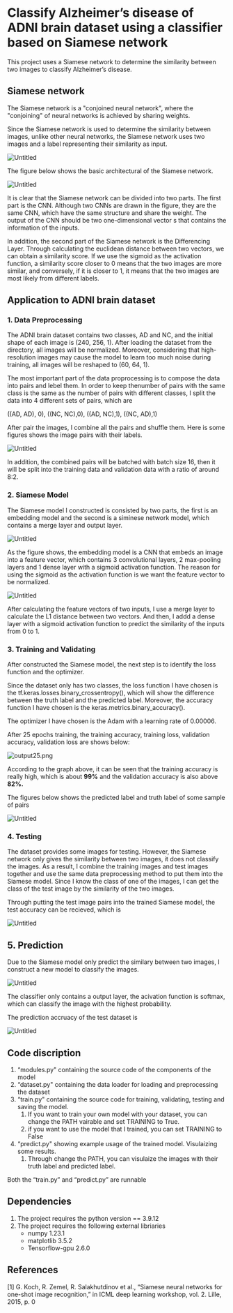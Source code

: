 # Classify Alzheimer’s disease of ADNI brain dataset using a classifier based on Siamese network

This project uses a Siamese network to determine the similarity between two images to classify Alzheimer’s disease.

## Siamese network

The Siamese network is a "conjoined neural network", where the "conjoining" of neural networks is achieved by sharing weights.

Since the Siamese network is used to determine the similarity between images, unlike other neural networks, the Siamese network uses two images and a label representing their similarity as input.

![Untitled](Images/Untitled.png)

The figure below shows the basic architectural of the Siamese network. 

![Untitled](Images/Untitled%201.png)

It is clear that the Siamese network can be divided into two parts. The first part is the CNN. Although two CNNs are drawn in the figure, they are the same CNN, which have the same structure and share the weight. The output of the CNN should be two one-dimensional vector s that contains the information of the inputs. 

In addition, the second part of the Siamese network is the Differencing Layer. Through calculating the euclidean distance between two vectors, we can obtain a similarity score. If we use the sigmoid as the activation function, a similarity score closer to 0 means that the two images are more similar, and conversely, if it is closer to 1, it means that the two images are most likely from different labels.

## Application to ADNI brain dataset

### 1. Data Preprocessing

The ADNI brain dataset contains two classes, AD and NC, and the initial shape of each image is (240, 256, 1). After loading the dataset from the directory, all images will be normalized. Moreover, considering that high-resolution images may cause the model to learn too much noise during training, all images will be reshaped to (60, 64, 1).

The most important part of the data proprocessing is to compose the data into pairs and lebel them. In order to keep thenumber of pairs with the same class is the same as the number of pairs with different classes, I split the data into 4 different sets of pairs, which are 

((AD, AD), 0), ((NC, NC),0), ((AD, NC),1), ((NC, AD),1)

After pair the images, I combine all the pairs and shuffle them. Here is some figures shows the image pairs with their labels.

![Untitled](Images/Untitled%202.png)

In addition, the combined pairs will be batched with batch size 16, then it will be split into the training data and validation data with a ratio of around 8:2.

### 2. Siamese Model

The Siamese model I constructed is consisted by two parts, the first is an embedding model and the second is a siminese network model, which contains a merge layer and output layer.

![Untitled](Images/Untitled%203.png)

As the figure shows, the embedding model is a CNN that embeds an image into a feature vector, which contains 3 convolutional layers, 2 max-pooling layers and 1 dense layer with a sigmoid activation function. The reason for using the sigmoid as the activation function is we want the feature vector to be normalized. 

![Untitled](Images/Untitled%204.png)

After calculating the feature vectors of two inputs, I use a merge layer to calculate the L1 distance between two vectors. And then, I addd a dense layer with a sigmoid activation function to predict the similarity of the inputs from 0 to 1. 

### 3. Training and Validating

After constructed the Siamese model, the next step is to identify the loss function and the optimizer. 

Since the dataset only has two classes, the loss function I have chosen is the tf.keras.losses.binary_crossentropy(), which will show the difference between the truth label and the predicted label. Moreover, the accuracy function I have chosen is the keras.metrics.binary_accuracy().

The optimizer I have chosen is the Adam with a learning rate of 0.00006. 

 

After 25 epochs training, the training accuracy, training loss, validation accuracy, validation loss are shows below:

![output25.png](Images/output25.png)

According to the graph above, it can be seen that the training accuracy is really high, which is about **99%** and the validation accuracy is also above **82%.** 

The figures below shows the predicted label and truth label of some sample of pairs

![Untitled](Images/Untitled%205.png)

### 4. Testing

The dataset provides some images for testing. However, the Siamese network only gives the similarity between two images, it does not classify the images. As a result, I combine the training images and test images together and use the same data preprocessing method to put them into the Siamese model. Since I know the class of one of the images, I can get the class of the test image by the similarity of the two images.

Through putting the test image pairs into the trained Siamese model, the test accuracy can be recieved, which is 

![Untitled](Images/Untitled%206.png)

## 5. Prediction

Due to the Siamese model only predict the similary between two images, I construct a new model to classify the images.

![Untitled](Images/Untitled%207.png)

The classifier only contains a output layer, the acivation function is softmax, which can classify the image with the highest probability.

The prediction accruacy of the test dataset is 

![Untitled](Images/Untitled%208.png)

## Code discription

1. “modules.py" containing the source code of the components of the model
2. “dataset.py" containing the data loader for loading and preprocessing the dataset
3. “train.py" containing the source code for training, validating, testing and saving the model. 
    1. If you want to train your own model with your dataset, you can change the PATH vairable and set TRAINING to True.
    2. if you want to use the model that I trained, you can set TRAINING to False
4. “predict.py" showing example usage of the trained model. Visulaizing some results.  
    1. Through change the PATH, you can visulaize the images with their truth label and predicted label. 

Both the “train.py” and “predict.py” are runnable

## **Dependencies**

1. The project requires the python version == 3.9.12
2. The project requires the following external libriaries
    - numpy 1.23.1
    - matplotlib 3.5.2
    - Tensorflow-gpu 2.6.0

## References

[1] G. Koch, R. Zemel, R. Salakhutdinov et al., “Siamese neural networks for one-shot image recognition,” in ICML deep learning workshop, vol. 2. Lille, 2015, p. 0